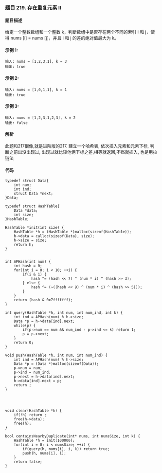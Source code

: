 ### **题目    219. 存在重复元素 II**

#### 题目描述
给定一个整数数组和一个整数 k，判断数组中是否存在两个不同的索引 i 和 j，使得 nums [i] = nums [j]，并且 i 和 j 的差的绝对值最大为 k。
#### 示例 1:
```
输入: nums = [1,2,3,1], k = 3
输出: true
```
#### 示例 2:
```
输入: nums = [1,0,1,1], k = 1
输出: true
```
#### 示例 3:
```
输入: nums = [1,2,3,1,2,3], k = 2
输出: false
```
#### 解析
此题和217很像,就是进阶版的217. 建立一个哈希表, 依次插入元素和元素下标, 判断之前出没出现过, 出现过就比较他俩下标之差,相等就返回,不然就插入, 也是用拉链法

#### 代码
```
typedef struct Data{
    int num;
    int ind;
    struct Data *next;
}Data;

typedef struct HashTable{
    Data *data;
    int size;
}HashTable;

HashTable *init(int size) {
    HashTable *h = (HashTable *)malloc(sizeof(HashTable));
    h->data = calloc(sizeof(Data), size);
    h->size = size;
    return h;
}


int APHash(int num) {
    int hash = 0;
    for(int i = 0; i < 10; ++i) {
        if(i & 1) {
            hash ^= (hash << 7) ^ (num * i) ^ (hash >> 3);
        } else {
            hash ^= (~((hash << 9) ^ (num * i) ^ (hash >> 5)));
        }
    }
    return (hash & 0x7fffffff);
}

int query(HashTable *h, int num, int num_ind, int k) {
    int ind = APHash(num) % h->size;
    Data *p = h->data[ind].next;
    while(p) {
        if(p->num == num && num_ind - p->ind <= k) return 1;
        p = p->next;
    }
    return 0;
}

void push(HashTable *h, int num, int num_ind) {
    int ind = APHash(num) % h->size;
    Data *p = (Data *)malloc(sizeof(Data));
    p->num = num;
    p->ind = num_ind;
    p->next = h->data[ind].next;
    h->data[ind].next = p;
    return ;
}




void clear(HashTable *h) {
    if(!h) return ;
    free(h->data);
    free(h);
}

bool containsNearbyDuplicate(int* nums, int numsSize, int k) {
    HashTable *h = init(100000);
    for(int i = 0; i < numsSize; ++i) {
        if(query(h, nums[i], i, k)) return true;
        push(h, nums[i], i);
    }
    return false;
}
```

















